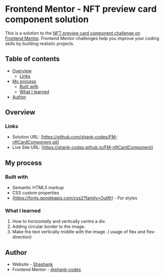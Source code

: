 # Frontend Mentor - NFT preview card component solution

This is a solution to the [NFT preview card component challenge on Frontend Mentor](https://www.frontendmentor.io/challenges/nft-preview-card-component-SbdUL_w0U). Frontend Mentor challenges help you improve your coding skills by building realistic projects. 

## Table of contents

- [Overview](#overview)
  - [Links](#links)
- [My process](#my-process)
  - [Built with](#built-with)
  - [What I learned](#what-i-learned)
- [Author](#author)

## Overview
### Links

- Solution URL: [https://github.com/shank-codes/FM-nftCardComponent.git]
- Live Site URL: [https://shank-codes.github.io/FM-nftCardComponent]

## My process

### Built with

- Semantic HTML5 markup
- CSS custom properties
- [https://fonts.googleapis.com/css2?family=Outfit] - For styles

### What I learned

1. How to horizontally and vertically centre a div.
2. Adding circular border to the image.
3. Make the text vertically middle with the image. ( usage of flex and flex-direction)

## Author

- Website - [Shashank](https://shank-codes.github.io/FM-nftCardComponent)
- Frontend Mentor - [@shank-codes](https://www.frontendmentor.io/profile/shank-codes)


